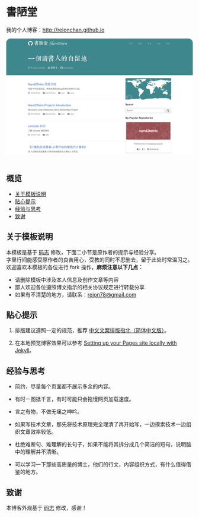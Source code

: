 # 書陋堂

我的个人博客：<http://reionchan.github.io>

<center>
    <img src="images/blog/書陋堂-Slowtown.png" alt="書陋堂-Slowtown"  width="600"> <br /><br /></center>

## 概览

<!-- vim-markdown-toc GFM -->
* [关于模板说明](#关于模板说明)
* [贴心提示](#贴心提示)
* [经验与思考](#经验与思考)
* [致谢](#致谢)

<!-- vim-markdown-toc -->

## 关于模板说明

本模板是基于 [码志](http://mazhuang.org/) 修改，下面二小节是原作者的提示与经验分享。  
字里行间能感受原作者的良苦用心，受教的同时不忍删去，留于此处时常温习之。  
欢迎喜欢本模板的各位进行 fork 操作，**麻烦注意以下几点：**  
  
* 请删除模板中涉及本人信息及创作文章等内容
* 鄙人欢迎各位遵照博文指示的相关协议规定进行转载分享
* 如果有不清楚的地方，请联系：reion78@gmail.com


## 贴心提示

1. 排版建议遵照一定的规范，推荐 [中文文案排版指北（简体中文版）][1]。

2. 在本地预览博客效果可以参考 [Setting up your Pages site locally with Jekyll][2]。

## 经验与思考

* 简约，尽量每个页面都不展示多余的内容。

* 有时一图抵千言，有时可能只会拖慢网页加载速度。

* 言之有物，不做无痛之呻吟。

* 如果写技术文章，那先将技术原理完全理清了再开始写，一边摸索技术一边组织文章效率较低。

* 杜绝难断句、难理解的长句子，如果不能将其拆分成几个简洁的短句，说明脑中的理解并不清晰。

* 可以学习一下那些高质量的博主，他们的行文，内容组织方式，有什么值得借鉴的地方。

## 致谢

本博客外观基于 [码志](http://mazhuang.org/) 修改，感谢！

[1]: https://github.com/mzlogin/chinese-copywriting-guidelines
[2]: https://help.github.com/articles/setting-up-your-pages-site-locally-with-jekyll/
